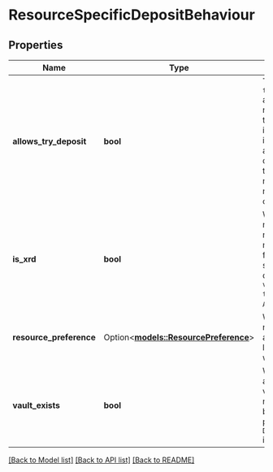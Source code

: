 # ResourceSpecificDepositBehaviour

## Properties

Name | Type | Description | Notes
------------ | ------------- | ------------- | -------------
**allows_try_deposit** | **bool** | The fully resolved `try_deposit_*` ability of this resource (which takes all the inputs into account, including the authorized depositor badge, the default deposit rule and the above resource-specific circumstances).  | 
**is_xrd** | **bool** | Whether the resource represents the native XRD fungible. XRD is a special case which does not require `vault_exists = true` to satisfy the `AllowExisting` rule.  | 
**resource_preference** | Option<[**models::ResourcePreference**](ResourcePreference.md)> | Whether the resource is on the allow or the deny list (no preference when missing). | [optional]
**vault_exists** | **bool** | Whether the account contains a vault for the resource (even if 0 balance). This plays a role when `DefaultDepositRule` is `AllowExisting`.  | 

[[Back to Model list]](../README.md#documentation-for-models) [[Back to API list]](../README.md#documentation-for-api-endpoints) [[Back to README]](../README.md)


